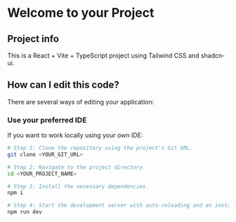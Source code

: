 # Welcome to your Project

## Project info

This is a React + Vite + TypeScript project using Tailwind CSS and shadcn-ui.

## How can I edit this code?

There are several ways of editing your application:

### Use your preferred IDE

If you want to work locally using your own IDE:

```sh
# Step 1: Clone the repository using the project's Git URL.
git clone <YOUR_GIT_URL>

# Step 2: Navigate to the project directory.
cd <YOUR_PROJECT_NAME>

# Step 3: Install the necessary dependencies.
npm i

# Step 4: Start the development server with auto-reloading and an instant preview.
npm run dev
